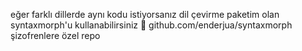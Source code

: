 eğer farklı dillerde aynı kodu istiyorsanız dil çevirme paketim olan syntaxmorph'u kullanabilirsiniz 🤠
github.com/enderjua/syntaxmorph
şizofrenlere özel repo
